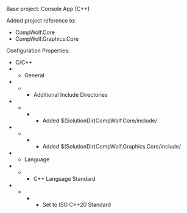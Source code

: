 Base project: Console App (C++)

Added project reference to:
- CompWolf.Core
- CompWolf.Graphics.Core

Configuration Properties:
- C/C++
- - General
- - - Additional Include Directories
- - - - Added $(SolutionDir)CompWolf.Core/include/
- - - - Added $(SolutionDir)CompWolf.Graphics.Core/include/
- - Language
- - - C++ Language Standard
- - - - Set to ISO C++20 Standard

